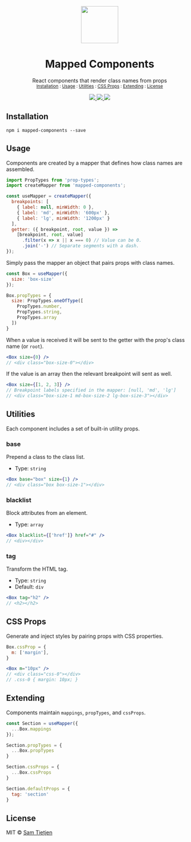 <div align="center">
  <img src="https://tietjeninteractive.com/projects/mapped-system/mapped-components.svg" width="100px" />
</div>

<h1 align="center">Mapped Components</h1>

<p align="center">React components that render class names from props<br/>
<sub><a href="#Installation">Installation</a> : <a href="#Usage">Usage</a> : <a href="#Utilities">Utilities</a> : <a href="#CSS-Props">CSS Props</a> : <a href="#Extending">Extending</a> : <a href="#License">License</a></sub></p>

<p align="center">
  <a href="https://www.npmjs.com/package/mapped-components">
    <img src="https://img.shields.io/badge/npm-v0.3.0-black.svg">
  </a>
  <a href="https://nodejs.org/api/documentation.html#documentation_stability_index">
    <img src="https://img.shields.io/badge/stability-experimental-black.svg">
  </a>
  <a href="https://opensource.org/licenses/MIT">
    <img src="https://img.shields.io/badge/license-MIT-black.svg">
  </a>
</p>

## Installation
```shell
npm i mapped-components --save
```

## Usage
Components are created by a mapper that defines how class names are assembled.

```jsx
import PropTypes from 'prop-types';
import createMapper from 'mapped-components';

const useMapper = createMapper({
  breakpoints: [
    { label: null, minWidth: 0 },
    { label: 'md', minWidth: '600px' },
    { label: 'lg', minWidth: '1200px' }
  ],
  getter: ({ breakpoint, root, value }) =>
    [breakpoint, root, value]
      .filter(x => x || x === 0) // Value can be 0.
      .join('-') // Separate segments with a dash.
});
```

Simply pass the mapper an object that pairs props with class names.

```jsx
const Box = useMapper({
  size: 'box-size'
});

Box.propTypes = {
  size: PropTypes.oneOfType([
    PropTypes.number,
    PropTypes.string,
    PropTypes.array
  ])
}
```

When a value is received it will be sent to the getter with the prop's class name (or `root`).

```jsx
<Box size={0} />
// <div class="box-size-0"></div>
```

If the value is an array then the relevant breakpoint will sent as well.

```jsx
<Box size={[1, 2, 3]} />
// Breakpoint labels specified in the mapper: [null, 'md', 'lg']
// <div class="box-size-1 md-box-size-2 lg-box-size-3"></div>
```

## Utilities
Each component includes a set of built-in utility props.

### base
Prepend a class to the class list.
- Type: `string`
```jsx
<Box base="box" size={1} /> 
// <div class="box box-size-1"></div>
```

### blacklist
Block attributes from an element.
- Type: `array`
```jsx
<Box blacklist={['href']} href="#" /> 
// <div></div>
```

### tag
Transform the HTML tag.
- Type: `string`
- Default: `div`
```jsx
<Box tag="h2" /> 
// <h2></h2>
```

## CSS Props
Generate and inject styles by pairing props with CSS properties.

```jsx
Box.cssProp = {
  m: ['margin'],
}

<Box m="10px" />
// <div class="css-0"></div>
// .css-0 { margin: 10px; }
```

## Extending
Components maintain `mappings`, `propTypes`, and `cssProps`.

```jsx
const Section = useMapper({
  ...Box.mappings
});

Section.propTypes = {
  ...Box.propTypes
}

Section.cssProps = {
  ...Box.cssProps
}

Section.defaultProps = {
  tag: 'section'
}
```

## License
MIT © [Sam Tietjen](https://samtietjen.com)